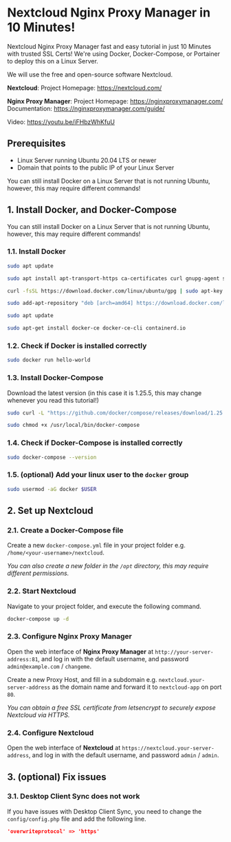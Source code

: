 # Nextcloud Nginx Proxy Manager in 10 Minutes!
Nextcloud Nginx Proxy Manager fast and easy tutorial in just 10 Minutes with trusted SSL Certs! We're using Docker, Docker-Compose, or Portainer to deploy this on a Linux Server.

We will use the free and open-source software Nextcloud.

**Nextcloud**:
Project Homepage: https://nextcloud.com/

**Nginx Proxy Manager**:
Project Homepage: https://nginxproxymanager.com/
Documentation: https://nginxproxymanager.com/guide/

Video: https://youtu.be/iFHbzWhKfuU

## Prerequisites

- Linux Server running Ubuntu 20.04 LTS or newer
- Domain that points to the public IP of your Linux Server

You can still install Docker on a Linux Server that is not running Ubuntu, however, this may require different commands!

## 1. Install Docker, and Docker-Compose

You can still install Docker on a Linux Server that is not running Ubuntu, however, this may require different commands!

### 1.1. Install Docker
```bash
sudo apt update

sudo apt install apt-transport-https ca-certificates curl gnupg-agent software-properties-common

curl -fsSL https://download.docker.com/linux/ubuntu/gpg | sudo apt-key add -

sudo add-apt-repository "deb [arch=amd64] https://download.docker.com/linux/ubuntu $(lsb_release -cs) stable"

sudo apt update

sudo apt-get install docker-ce docker-ce-cli containerd.io
```

### 1.2. Check if Docker is installed correctly
```bash
sudo docker run hello-world
```

### 1.3. Install Docker-Compose

Download the latest version (in this case it is 1.25.5, this may change whenever you read this tutorial!)

```bash
sudo curl -L "https://github.com/docker/compose/releases/download/1.25.5/docker-compose-$(uname -s)-$(uname -m)" -o /usr/local/bin/docker-compose

sudo chmod +x /usr/local/bin/docker-compose
```

### 1.4. Check if Docker-Compose is installed correctly
```bash
sudo docker-compose --version
```

### 1.5. (optional) Add your linux user to the `docker` group
```bash
sudo usermod -aG docker $USER
```

## 2. Set up Nextcloud

### 2.1. Create a Docker-Compose file

Create a new `docker-compose.yml` file in your project folder e.g. `/home/<your-username>/nextcloud`.

*You can also create a new folder in the `/opt` directory, this may require different permissions.*

### 2.2. Start Nextcloud

Navigate to your project folder, and execute the following command.

```bash
docker-compose up -d
```

### 2.3. Configure Nginx Proxy Manager

Open the web interface of **Nginx Proxy Manager** at `http://your-server-address:81`, and log in with the default username, and password `admin@example.com` / `changeme`. 

Create a new Proxy Host, and fill in a subdomain e.g. `nextcloud.your-server-address` as the domain name and forward it to `nextcloud-app` on port `80`.

*You can obtain a free SSL certificate from letsencrypt to securely expose Nextcloud via HTTPS.*

### 2.4. Configure Nextcloud

Open the web interface of **Nextcloud** at `https://nextcloud.your-server-address`, and log in with the default username, and password `admin` / `admin`. 

## 3. (optional) Fix issues

### 3.1. Desktop Client Sync does not work

If you have issues with Desktop Client Sync, you need to change the `config/config.php` file and add the following line.

```json
'overwriteprotocol' => 'https'
```
